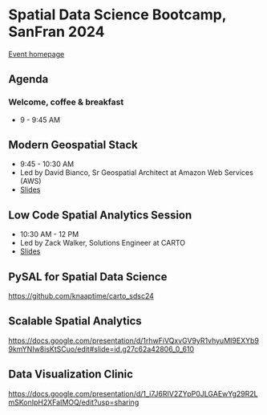 # Spatial Data Science Bootcamp, SanFran 2024

[Event homepage](https://spatial-data-science-conference.com/bootcamp/2024-new-york](https://spatial-data-science-conference.com/bootcamp/2024-sanfrancisco))

## Agenda

### Welcome, coffee & breakfast

- 9 - 9:45 AM
  
## Modern Geospatial Stack
- 9:45 - 10:30 AM
- Led by David Bianco, Sr Geospatial Architect at Amazon Web Services (AWS)
- [Slides](https://github.com/CartoDB/sds-bootcamp-sf-2024/blob/master/SDS%20Bootcamp%20San%20Francisco%20-%20Intro%20Modern%20Geospatial-01.pdf)

## Low Code Spatial Analytics Session
- 10:30 AM - 12 PM
- Led by Zack Walker, Solutions Engineer at CARTO
- [Slides]([https://docs.google.com/presentation/d/1pBQZ0FJD3DkvaWbyt3sv1AaORq4lshqIg5OklJImM5Y/edit?usp=sharing](https://docs.google.com/presentation/d/1pBQZ0FJD3DkvaWbyt3sv1AaORq4lshqIg5OklJImM5Y/edit?usp=sharing))


## PySAL for Spatial Data Science
https://github.com/knaaptime/carto_sdsc24

## Scalable Spatial Analytics 
https://docs.google.com/presentation/d/1rhwFiVQxvGV9yR1vhyuMI9EXYb99kmYNIw8isKtSCuo/edit#slide=id.g27c62a42806_0_610

## Data Visualization Clinic
https://docs.google.com/presentation/d/1_i7J6RIV2ZYpP0JLGAEwYg29R2LmSKonIpH2XFaIMOQ/edit?usp=sharing

